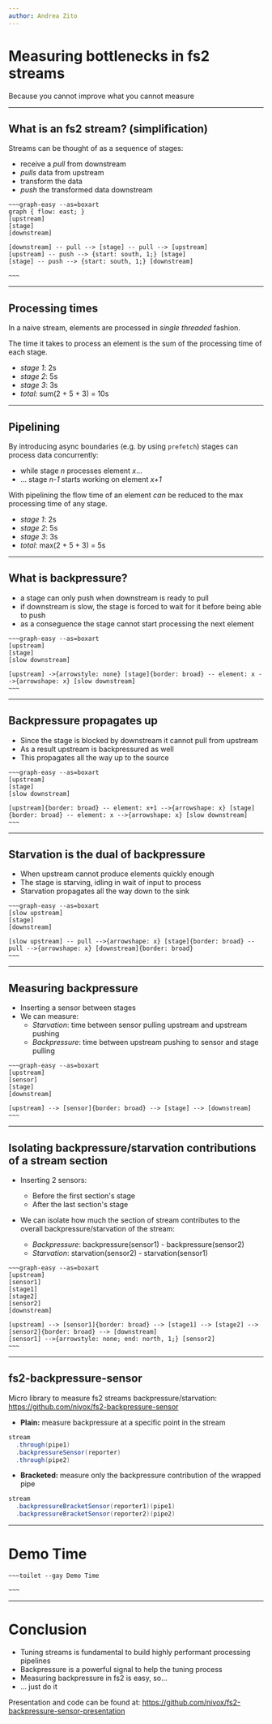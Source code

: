 ```yaml
---
author: Andrea Zito
---
```


# Measuring bottlenecks in fs2 streams

Because you cannot improve what you cannot measure

---

## What is an fs2 stream? (simplification)

Streams can be thought of as a sequence of stages:
- receive a _pull_ from downstream
- _pulls_ data from upstream
- transform the data
- _push_ the transformed data downstream

```
~~~graph-easy --as=boxart
graph { flow: east; }
[upstream]
[stage]
[downstream]

[downstream] -- pull --> [stage] -- pull --> [upstream]
[upstream] -- push --> {start: south, 1;} [stage]
[stage] -- push --> {start: south, 1;} [downstream]

~~~
```

---

## Processing times

In a naive stream, elements are processed in *single threaded* fashion.

The time it takes to process an element is the sum of the processing time of each stage.

- _stage 1_: 2s
- _stage 2_: 5s
- _stage 3_: 3s
- _total_: sum(2 + 5 + 3) = 10s

---
## Pipelining
By introducing async boundaries (e.g. by using `prefetch`) stages can process data concurrently:
- while stage *n* processes element *x*...
- ... stage *n-1* starts working on element *x+1*

With pipelining the flow time of an element *can* be reduced to the max processing time of any stage.
- _stage 1_: 2s
- _stage 2_: 5s
- _stage 3_: 3s
- _total_: max(2 + 5 + 3) = 5s
---

## What is backpressure?

- a stage can only push when downstream is ready to pull
- if downstream is slow, the stage is forced to wait for it before being able to push
- as a conseguence the stage cannot start processing the next element

```
~~~graph-easy --as=boxart
[upstream]
[stage]
[slow downstream]

[upstream] ->{arrowstyle: none} [stage]{border: broad} -- element: x -->{arrowshape: x} [slow downstream]
~~~
```

---
## Backpressure propagates up

- Since the stage is blocked by downstream it cannot pull from upstream
- As a result upstream is backpressured as well
- This propagates all the way up to the source

```
~~~graph-easy --as=boxart
[upstream]
[stage]
[slow downstream]

[upstream]{border: broad} -- element: x+1 -->{arrowshape: x} [stage]{border: broad} -- element: x -->{arrowshape: x} [slow downstream]
~~~
```
---
## Starvation is the dual of backpressure
- When upstream cannot produce elements quickly enough
- The stage is starving, idling in wait of input to process
- Starvation propagates all the way down to the sink

```
~~~graph-easy --as=boxart
[slow upstream]
[stage]
[downstream]

[slow upstream] -- pull -->{arrowshape: x} [stage]{border: broad} -- pull -->{arrowshape: x} [downstream]{border: broad}
~~~
```

---
## Measuring backpressure

- Inserting a sensor between stages
- We can measure:
  - *Starvation*: time between sensor pulling upstream and upstream pushing
  - *Backpressure*: time between upstream pushing to sensor and stage pulling

```
~~~graph-easy --as=boxart
[upstream]
[sensor]
[stage]
[downstream]

[upstream] --> [sensor]{border: broad} --> [stage] --> [downstream]
~~~
```

---
## Isolating backpressure/starvation contributions of a stream section

- Inserting 2 sensors:
  - Before the first section's stage
  - After the last section's stage

- We can isolate how much the section of stream contributes to the overall backpressure/starvation of the stream:
  - *Backpressure*: backpressure(sensor1) - backpressure(sensor2)
  - *Starvation*: starvation(sensor2) - starvation(sensor1)

```
~~~graph-easy --as=boxart
[upstream]
[sensor1]
[stage1]
[stage2]
[sensor2]
[downstream]

[upstream] --> [sensor1]{border: broad} --> [stage1] --> [stage2] --> [sensor2]{border: broad} --> [downstream]
[sensor1] -->{arrowstyle: none; end: north, 1;} [sensor2]
~~~
```

---
## fs2-backpressure-sensor

Micro library to measure fs2 streams backpressure/starvation: https://github.com/nivox/fs2-backpressure-sensor

- **Plain:** measure backpressure at a specific point in the stream
```scala
stream
  .through(pipe1)
  .backpressureSensor(reporter) 
  .through(pipe2)
```

- **Bracketed:** measure only the backpressure contribution of the wrapped pipe
```scala
stream
  .backpressureBracketSensor(reporter1)(pipe1)
  .backpressureBracketSensor(reporter2)(pipe2) 
```

---
# Demo Time

```
~~~toilet --gay Demo Time

~~~
```

---
# Conclusion
- Tuning streams is fundamental to build highly performant processing pipelines
- Backpressure is a powerful signal to help the tuning process
- Measuring backpressure in fs2 is easy, so...
- ... just do it

Presentation and code can be found at:
https://github.com/nivox/fs2-backpressure-sensor-presentation
